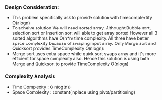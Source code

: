 ### Design Consideration:

- This problem specifically ask to provide solution with timecomplextity O(nlogn)
- To acheive solution We will need sorted array.
Althought Bubble sort, selection sort or Insertion sort will able to get array sorted However all 3 sorted algorithms have O(n*n) time complexity. All three have better space complexity because of swaping input array.
Only Merge sort and Quicksort provides TimeComplexity O(nlogn):
- Merge sort uses extra space while quick sort swaps array and it's more efficient for space complexity also.
Hence this solution is using both Merge and Quicksort to provide TimeComplexity O(nlogn)

### Complexity Analysis
- Time Complexity : O(nlog(n))
- Space Complexity : constant(Inplace using pivot/partitioning)
